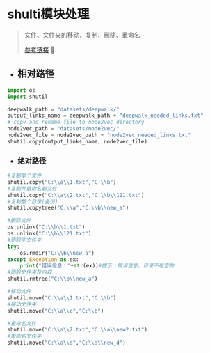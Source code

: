 # shulti模块处理
> 文件、文件夹的移动、复制、删除、重命名
>
> [参考链接](https://www.cnblogs.com/FengZiQ/p/8532141.html) :link:
- ## 相对路径
```python
import os
import shutil

deepwalk_path = "datasets/deepwalk/"
output_links_name = deepwalk_path + "deepwalk_needed_links.txt"
# copy and rename file to node2vec directory
node2vec_path = "datasets/node2vec/"
node2vec_file = node2vec_path + "node2vec_needed_links.txt"
shutil.copy(output_links_name, node2vec_file)
```
- ### 绝对路径
```python
#复制单个文件
shutil.copy("C:\\a\\1.txt","C:\\b")
#复制并重命名新文件
shutil.copy("C:\\a\\2.txt","C:\\b\\121.txt")
#复制整个目录(备份)
shutil.copytree("C:\\a","C:\\b\\new_a")

#删除文件
os.unlink("C:\\b\\1.txt")
os.unlink("C:\\b\\121.txt")
#删除空文件夹
try:
    os.rmdir("C:\\b\\new_a")
except Exception as ex:
    print("错误信息："+str(ex))#提示：错误信息，目录不是空的
#删除文件夹及内容
shutil.rmtree("C:\\b\\new_a")

#移动文件
shutil.move("C:\\a\\1.txt","C:\\b")
#移动文件夹
shutil.move("C:\\a\\c","C:\\b")

#重命名文件
shutil.move("C:\\a\\2.txt","C:\\a\\new2.txt")
#重命名文件夹
shutil.move("C:\\a\\d","C:\\a\\new_d")
```


